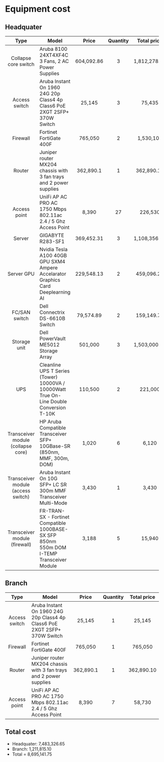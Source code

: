 # Equipment cost

## Headquater

|Type                                 |Model                                                                                      |Price       |Quantity|Total price   |
|:-----------------------------------:|-------------------------------------------------------------------------------------------|:----------:|:------:|:------------:|
| Collapse core switch                | Aruba 8100 24XT4XF4C 3 Fans, 2 AC Power Supplies                                          | 604,092.86 | 3      | 1,812,278.58 |
| Access switch                       | Aruba Instant On 1960 24G 20p Class4 4p Class6 PoE 2XGT 2SFP+ 370W Switch                 | 25,145     | 3      | 75,435       |
| Firewall                            | Fortinet FortiGate 400F                                                                   | 765,050    | 2      | 1,530,100    |
| Router                              | Juniper router MX204 chassis with 3 fan trays and 2 power supplies                        | 362,890.1  | 1      | 362,890.10   |
| Access point                        | UniFi AP AC PRO AC 1750 Mbps 802.11ac 2.4 / 5 Ghz Access Point                            | 8,390      | 27     | 226,530      |
| Server                              | GIGABYTE R283-SF1                                                                         | 369,452.31 | 3      | 1,108,356.93 |
| Server GPU                          | Nvidia Tesla A100 40GB GPU SXM4 Ampere Accelarator Graphics Card Deeplearning AI          | 229,548.13 | 2      | 459,096.26   |
| FC/SAN switch                       | Dell Connectrix DS-6610B Switch                                                           | 79,574.89  | 2      | 159,149.78   |
| Storage unit                        | Dell PowerVault ME5012 Storage Array                                                      | 501,000    | 3      | 1,503,000.00 |
| UPS                                 | Cleanline UPS T Series (Tower) 10000VA / 10000Watt True On-Line Double Conversion T-10K   | 110,500    | 2      | 221,000      |
| Transceiver module (collapse core)  | HP Aruba Compatible Transceiver SFP+ 10GBase-SR (850nm, MMF, 300m, DOM)                   | 1,020      | 6      | 6,120        |
| Transceiver module (access switch)  | Aruba Instant On 10G SFP+ LC SR 300m MMF Transceiver Multi-Mode                           | 3,430      | 1      | 3,430        |
| Transceiver module (firewall)       | FR-TRAN-SX - Fortinet Compatible 1000BASE-SX SFP 850nm 550m DOM I-TEMP Transceiver Module | 3,188      | 5      | 15,940       |

## Branch

|Type                                 |Model                                                                                      |Price       |Quantity|Total price   |
|:-----------------------------------:|-------------------------------------------------------------------------------------------|:----------:|:------:|:------------:|
| Access switch                       | Aruba Instant On 1960 24G 20p Class4 4p Class6 PoE 2XGT 2SFP+ 370W Switch                 | 25,145     | 1      | 25,145       |
| Firewall                            | Fortinet FortiGate 400F                                                                   | 765,050    | 1      | 765,050      |
| Router                              | Juniper router MX204 chassis with 3 fan trays and 2 power supplies                        | 362,890.1  | 1      | 362,890.10   |
| Access point                        | UniFi AP AC PRO AC 1750 Mbps 802.11ac 2.4 / 5 Ghz Access Point                            | 8,390      | 7      | 58,730       |

## Total cost

- Headquater: 7,483,326.65 
- Branch: 1,211,815.10
- Total = 8,695,141.75